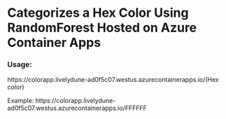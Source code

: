# Categorizes a Hex Color Using RandomForest Hosted on Azure Container Apps

### Usage:
<p>
https://colorapp.livelydune-ad0f5c07.westus.azurecontainerapps.io/(Hex color)
</p>
<p>
Example:
https://colorapp.livelydune-ad0f5c07.westus.azurecontainerapps.io/FFFFFF
</p>
